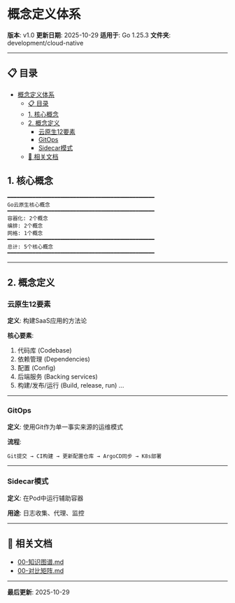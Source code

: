 # 概念定义体系

**版本**: v1.0
**更新日期**: 2025-10-29
**适用于**: Go 1.25.3
**文件夹**: development/cloud-native

---

## 📋 目录

- [概念定义体系](#概念定义体系)
  - [📋 目录](#-目录)
  - [1. 核心概念](#1-核心概念)
  - [2. 概念定义](#2-概念定义)
    - [云原生12要素](#云原生12要素)
    - [GitOps](#gitops)
    - [Sidecar模式](#sidecar模式)
  - [🔗 相关文档](#-相关文档)

## 1. 核心概念

```text
━━━━━━━━━━━━━━━━━━━━━━━━━━━━━━━━━━━━━━━━━━━━━━━
Go云原生核心概念
━━━━━━━━━━━━━━━━━━━━━━━━━━━━━━━━━━━━━━━━━━━━━━━
容器化: 2个概念
编排: 2个概念
网格: 1个概念
━━━━━━━━━━━━━━━━━━━━━━━━━━━━━━━━━━━━━━━━━━━━━━━
总计: 5个核心概念
━━━━━━━━━━━━━━━━━━━━━━━━━━━━━━━━━━━━━━━━━━━━━━━
```

---

## 2. 概念定义

### 云原生12要素

**定义**: 构建SaaS应用的方法论

**核心要素**:

1. 代码库 (Codebase)
2. 依赖管理 (Dependencies)
3. 配置 (Config)
4. 后端服务 (Backing services)
5. 构建/发布/运行 (Build, release, run)
...

---

### GitOps

**定义**: 使用Git作为单一事实来源的运维模式

**流程**:

```text
Git提交 → CI构建 → 更新配置仓库 → ArgoCD同步 → K8s部署
```

---

### Sidecar模式

**定义**: 在Pod中运行辅助容器

**用途**: 日志收集、代理、监控

---

## 🔗 相关文档

- [00-知识图谱.md](./00-知识图谱.md)
- [00-对比矩阵.md](./00-对比矩阵.md)

---

**最后更新**: 2025-10-29

